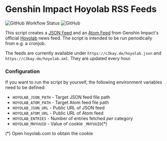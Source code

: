 # Genshin Impact Hoyolab RSS Feeds

![GitHub Workflow Status](https://img.shields.io/github/workflow/status/c3kay/hoyolab-rss-feeds/Test%20and%20Deploy)
![GitHub](https://img.shields.io/github/license/c3kay/hoyolab-rss-feeds)

This script creates a [JSON Feed](https://jsonfeed.org) and an [Atom Feed](https://validator.w3.org/feed/docs/atom.html)
from Genshin Impact's official [Hoyolab](https://www.hoyolab.com/) news feed.
The script is intended to be run periodically from e.g. a cronjob.

The feeds are currently available under `https://c3kay.de/hoyolab.json` and `https://c3kay.de/hoyolab.xml`.
They are updated every hour.

### Configuration

If you want to run the script by yourself, the following environment variables need to be defined:
- `HOYOLAB_JSON_PATH` - Target JSON feed file path
- `HOYOLAB_ATOM_PATH` - Target Atom feed file path
- `HOYOLAB_JSON_URL` - Public URL of JSON feed
- `HOYOLAB_ATOM_URL` - Public URL of Atom feed
- `HOYOLAB_ENTRIES` - Number of entries fetched *per* category
- `HOYOLAB_MHYUUID` - Value of cookie `_MHYUUID`(*)

(*) Open hoyolab.com to obtain the cookie
